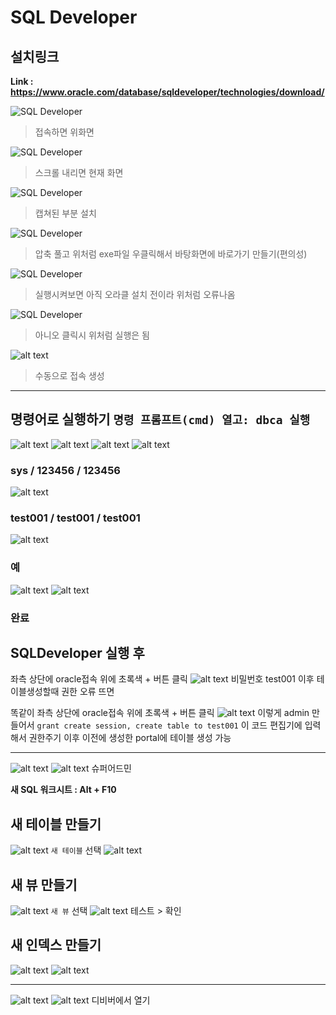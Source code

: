# SQL Developer



## 설치링크

**Link : https://www.oracle.com/database/sqldeveloper/technologies/download/**


![SQL Developer](/images/SQLDeveloperinstall.png)

>접속하면 위화면

![SQL Developer](/images/SQLDeveloperinstall_1.png)

>스크롤 내리면 현재 화면

![SQL Developer](/images/SQLDeveloperinstall_2.png)

>캡쳐된 부분 설치

![SQL Developer](/images/SQLDeveloperinstall_3.png)
>압축 풀고 위처럼 exe파일 우클릭해서 바탕화면에 바로가기 만들기(편의성)

![SQL Developer](/images/SQLDeveloperinstall_4.png)
>실행시켜보면 아직 오라클 설치 전이라 위처럼 오류나옴

![SQL Developer](/images/SQLDeveloperinstall_5.png)
>아니오 클릭시 위처럼 실행은 됨

![alt text](image-38.png)
>수동으로 접속 생성

---

## 명령어로 실행하기 `명령 프롬프트(cmd) 열고: dbca 실행`
![alt text](image-29.png)
![alt text](image-30.png)
![alt text](image-31.png)
![alt text](image-32.png)
### sys / 123456 / 123456

![alt text](image-33.png)
### test001 / test001 / test001
![alt text](image-34.png)
### 예
![alt text](image-35.png)
![alt text](image-36.png)
### 완료

## SQLDeveloper 실행 후 
좌측 상단에 oracle접속 위에 초록색 + 버튼 클릭
![alt text](image-37.png)
비밀번호 test001
이후 테이블생성할때 권한 오류 뜨면

똑같이 좌측 상단에 oracle접속 위에 초록색 + 버튼 클릭
![alt text](image-39.png)
이렇게 admin 만들어서 `grant create session, create table to test001` 이 코드 편집기에 입력해서 권한주기 이후 이전에 생성한 portal에 테이블 생성 가능





---



![alt text](image-20.png)
![alt text](image-22.png)
슈퍼어드민

**새 SQL 워크시트 : Alt + F10**


## 새 테이블 만들기
![alt text](image-40.png)
`새 테이블` 선택
![alt text](image-41.png)



## 새 뷰 만들기
![alt text](image-2.png)
`새 뷰` 선택
![alt text](image-19.png)
테스트 > 확인




## 새 인덱스 만들기
![alt text](image-26.png)
![alt text](image-24.png)












---


![alt text](image-21.png)
![alt text](image-23.png)
디비버에서 열기